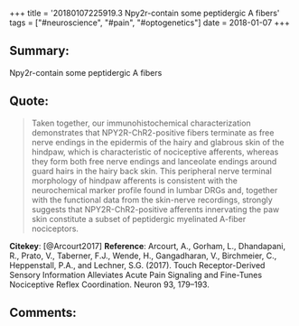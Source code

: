 +++
title = '20180107225919.3 Npy2r-contain some peptidergic A fibers'
tags = ["#neuroscience", "#pain", "#optogenetics"]
date = 2018-01-07
+++

## Summary:
 Npy2r-contain some peptidergic A fibers


## Quote:
>Taken together, our immunohistochemical characterization demonstrates that NPY2R-ChR2-positive fibers terminate as free nerve endings in the epidermis of the hairy and glabrous skin of the hindpaw, which is characteristic of nociceptive afferents, whereas they form both free nerve endings and lanceolate endings around guard hairs in the hairy back skin. This peripheral nerve terminal morphology of hindpaw afferents is consistent with the neurochemical marker profile found in lumbar DRGs and, together with the functional data from the skin-nerve recordings, strongly suggests that NPY2R-ChR2-positive afferents innervating the paw skin constitute a subset of peptidergic myelinated A-fiber nociceptors.

**Citekey**: [@Arcourt2017]
**Reference**: Arcourt, A., Gorham, L., Dhandapani, R., Prato, V., Taberner, F.J., Wende, H., Gangadharan, V., Birchmeier, C., Heppenstall, P.A., and Lechner, S.G. (2017). Touch Receptor-Derived Sensory Information Alleviates Acute Pain Signaling and Fine-Tunes Nociceptive Reflex Coordination. Neuron 93, 179–193.

## Comments: